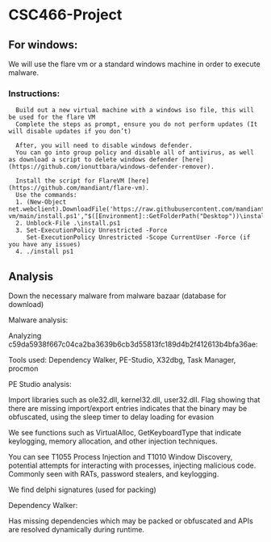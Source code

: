 # CSC466-Project

## For windows:
   We will use the flare vm or a standard windows machine in order to execute malware.

   ### Instructions:
      Build out a new virtual machine with a windows iso file, this will be used for the flare VM
      Complete the steps as prompt, ensure you do not perform updates (It will disable updates if you don’t)
      
      After, you will need to disable windows defender.
      You can go into group policy and disable all of antivirus, as well as download a script to delete windows defender [here](https://github.com/ionuttbara/windows-defender-remover).

      Install the script for FlareVM [here](https://github.com/mandiant/flare-vm).
      Use the commands:
      1. (New-Object net.webclient).DownloadFile('https://raw.githubusercontent.com/mandiant/flare-vm/main/install.ps1',"$([Environment]::GetFolderPath("Desktop"))\install.ps1")
      2. Unblock-File .\install.ps1
      3. Set-ExecutionPolicy Unrestricted -Force
         Set-ExecutionPolicy Unrestricted -Scope CurrentUser -Force (if you have any issues)
      4. ./install ps1

## Analysis
Down the necessary malware from malware bazaar (database for download)

Malware analysis:

Analyzing c59da5938f667c04ca2ba3639b6cb3d55813fc189d4b2f412613b4bfa36ae:

Tools used: Dependency Walker, PE-Studio, X32dbg, Task Manager, procmon

PE Studio analysis:

Import libraries such as ole32.dll, kernel32.dll, user32.dll. Flag showing that there are missing import/export entries indicates that the binary may be obfuscated, using the sleep timer to delay loading for evasion

We see functions such as VirtualAlloc, GetKeyboardType that indicate keylogging, memory allocation, and other injection techniques.

You can see T1055 Process Injection and T1010 Window Discovery, potential attempts for interacting with processes, injecting malicious code. Commonly seen with RATs, password stealers, and keylogging.

We find delphi signatures (used for packing)

Dependency Walker:

Has missing dependencies which may be packed or obfuscated and APIs are resolved dynamically during runtime.
